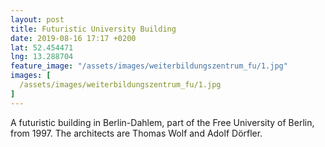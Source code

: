 ```yaml
---
layout: post
title: Futuristic University Building
date: 2019-08-16 17:17 +0200
lat: 52.454471
lng: 13.288704
feature_image: "/assets/images/weiterbildungszentrum_fu/1.jpg"
images: [
  /assets/images/weiterbildungszentrum_fu/1.jpg
]
---
```


A futuristic building in Berlin-Dahlem, part of the Free University of Berlin, from 1997. The architects are Thomas Wolf and Adolf Dörfler.
